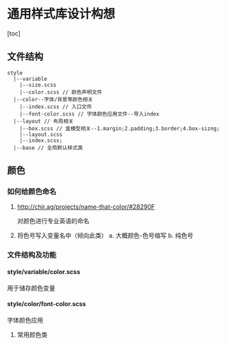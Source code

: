 # 通用样式库设计构想
[toc]

## 文件结构

```text
style
  |--variable
    |--size.scss
    |--color.scss // 颜色声明文件
  |--color--字体/背景等颜色相关
    |--index.scss // 入口文件
    |--font-color.scss // 字体颜色应用文件--导入index
  |--layout // 布局相关
    |--box.scss // 盒模型相关--1.margin;2.padding;3.border;4.box-sizng;
    |--layout.scss
    |--index.scss;
  |--base // 全局默认样式类
```
## 颜色

### 如何给颜色命名

1. http://chir.ag/projects/name-that-color/#28290F

    对颜色进行专业英语的命名


2. 将色号写入变量名中（倾向此类）
  a. 大概颜色-色号缩写
  b. 纯色号

### 文件结构及功能

#### style/variable/color.scss

用于储存颜色变量

#### style/color/font-color.scss
字体颜色应用
1. 常用颜色类
